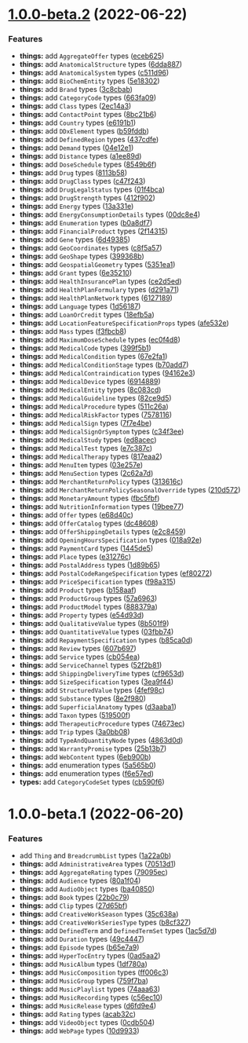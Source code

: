 # [1.0.0-beta.2](https://github.com/TomokiMiyauci/schema.org-types/compare/1.0.0-beta.1...1.0.0-beta.2) (2022-06-22)


### Features

* **things:** add `AggregateOffer` types ([eceb625](https://github.com/TomokiMiyauci/schema.org-types/commit/eceb62597a1835f1fec704978fde9572307fc8a3))
* **things:** add `AnatomicalStructure` types ([6dda887](https://github.com/TomokiMiyauci/schema.org-types/commit/6dda88769816680f4f1d5cb9a58e94717ba272af))
* **things:** add `AnatomicalSystem` types ([c511d96](https://github.com/TomokiMiyauci/schema.org-types/commit/c511d962c619262fab9a13186d22f6170a6258dc))
* **things:** add `BioChemEntity` types ([5e18302](https://github.com/TomokiMiyauci/schema.org-types/commit/5e183020ecb5362fddcec05b0db9343286f26242))
* **things:** add `Brand` types ([3c8cbab](https://github.com/TomokiMiyauci/schema.org-types/commit/3c8cbabc52a6226f0fb902d40d53595e978d8d80))
* **things:** add `CategoryCode` types ([663fa09](https://github.com/TomokiMiyauci/schema.org-types/commit/663fa091f5fbc8da857144cd701b06549274f4f2))
* **things:** add `Class` types ([2ec14a3](https://github.com/TomokiMiyauci/schema.org-types/commit/2ec14a3ed922eba608910c3a0ab97763bae3dc94))
* **things:** add `ContactPoint` types ([8bc21b6](https://github.com/TomokiMiyauci/schema.org-types/commit/8bc21b6a40969714327d17a18f6f94fd89c41063))
* **things:** add `Country` types ([e6191b1](https://github.com/TomokiMiyauci/schema.org-types/commit/e6191b1310d8b716f9a3c22ca8cbbd44bdfca900))
* **things:** add `DDxElement` types ([b59fddb](https://github.com/TomokiMiyauci/schema.org-types/commit/b59fddbd16fee66f333026d310e253475c922a81))
* **things:** add `DefinedRegion` types ([437cdfe](https://github.com/TomokiMiyauci/schema.org-types/commit/437cdfe03424edde9bc2186715c5cd9d407bc0f9))
* **things:** add `Demand` types ([04e12e1](https://github.com/TomokiMiyauci/schema.org-types/commit/04e12e16a323309ab7670d55c543ad2748e09b28))
* **things:** add `Distance` types ([a1ee89d](https://github.com/TomokiMiyauci/schema.org-types/commit/a1ee89d722e37f97b3b325c94245d0370cb85c50))
* **things:** add `DoseSchedule` types ([8549b6f](https://github.com/TomokiMiyauci/schema.org-types/commit/8549b6f31c47934591e9a6b15dff6853b779b40e))
* **things:** add `Drug` types ([8113b58](https://github.com/TomokiMiyauci/schema.org-types/commit/8113b58ffe476026105a0a4e2aca5335a7529163))
* **things:** add `DrugClass` types ([c47f243](https://github.com/TomokiMiyauci/schema.org-types/commit/c47f2431b9811dd81f5dc319cfeedb63f34de21b))
* **things:** add `DrugLegalStatus` types ([01f4bca](https://github.com/TomokiMiyauci/schema.org-types/commit/01f4bca07cb398b8f7bf1f55a9db2b4ba0622fdf))
* **things:** add `DrugStrength` types ([412f902](https://github.com/TomokiMiyauci/schema.org-types/commit/412f9027d7cb62041aad76e613bb523702003959))
* **things:** add `Energy` types ([13a331e](https://github.com/TomokiMiyauci/schema.org-types/commit/13a331e23fdc52f8769817a28c382136fc11f63e))
* **things:** add `EnergyConsumptionDetails` types ([00dc8e4](https://github.com/TomokiMiyauci/schema.org-types/commit/00dc8e4618025b845fd2d200391721a2d434e220))
* **things:** add `Enumeration` types ([b0a8df7](https://github.com/TomokiMiyauci/schema.org-types/commit/b0a8df7a9f5cac2c2dc103d7cd316605d80970a7))
* **things:** add `FinancialProduct` types ([2f14315](https://github.com/TomokiMiyauci/schema.org-types/commit/2f143154bcff79fbfc86ee927ca7d386a99a2d73))
* **things:** add `Gene` types ([6d49385](https://github.com/TomokiMiyauci/schema.org-types/commit/6d493853cf16bff489eecf84789ac75675364979))
* **things:** add `GeoCoordinates` types ([c8f5a57](https://github.com/TomokiMiyauci/schema.org-types/commit/c8f5a5783342d79dcc2ef367b2b4a60b663538dc))
* **things:** add `GeoShape` types ([399368b](https://github.com/TomokiMiyauci/schema.org-types/commit/399368b884706dbfa6b92adad860d00fed4b5d8b))
* **things:** add `GeospatialGeometry` types ([5351ea1](https://github.com/TomokiMiyauci/schema.org-types/commit/5351ea170396e6aa413d6a442e2971cfc93c1197))
* **things:** add `Grant` types ([6e35210](https://github.com/TomokiMiyauci/schema.org-types/commit/6e352108ea9968b3849bbe63c8d821a4f30bbd5a))
* **things:** add `HealthInsurancePlan` types ([ce2d5ed](https://github.com/TomokiMiyauci/schema.org-types/commit/ce2d5ed77645fe827868166ce09a093cb76482c9))
* **things:** add `HealthPlanFormulary` types ([d291a71](https://github.com/TomokiMiyauci/schema.org-types/commit/d291a710bf7c251b08d0c03a17033322ecee2a8d))
* **things:** add `HealthPlanNetwork` types ([6127189](https://github.com/TomokiMiyauci/schema.org-types/commit/61271899d8ad130bd19d3bb8b6c88090ffaffab6))
* **things:** add `Language` types ([1d56187](https://github.com/TomokiMiyauci/schema.org-types/commit/1d5618779584a5cf92cbcfd7facb72f6598770df))
* **things:** add `LoanOrCredit` types ([18efb5a](https://github.com/TomokiMiyauci/schema.org-types/commit/18efb5a8848f8e4df8a79610adf8bae04d525b41))
* **things:** add `LocationFeatureSpecificationProps` types ([afe532e](https://github.com/TomokiMiyauci/schema.org-types/commit/afe532ec2c0d507290848842c3c2f8f0ae7ac2cb))
* **things:** add `Mass` types ([f3fbcb8](https://github.com/TomokiMiyauci/schema.org-types/commit/f3fbcb817fa646a683a593c96e919074fe1b73d1))
* **things:** add `MaximumDoseSchedule` types ([ec0f4d8](https://github.com/TomokiMiyauci/schema.org-types/commit/ec0f4d858f24a0feac18d3bef834da9a72df4b83))
* **things:** add `MedicalCode` types ([399f5b1](https://github.com/TomokiMiyauci/schema.org-types/commit/399f5b1c5302fa088b87eebced7bcab863bebdb9))
* **things:** add `MedicalCondition` types ([67e2fa1](https://github.com/TomokiMiyauci/schema.org-types/commit/67e2fa1b57f182abc01ab9d7ead8cd23b173d9b4))
* **things:** add `MedicalConditionStage` types ([b70add7](https://github.com/TomokiMiyauci/schema.org-types/commit/b70add7379f59e58758d190fdc6a40441b8180f7))
* **things:** add `MedicalContraindication` types ([94162e3](https://github.com/TomokiMiyauci/schema.org-types/commit/94162e35b6759400a282a9e854d0ffc5eaa77413))
* **things:** add `MedicalDevice` types ([6914889](https://github.com/TomokiMiyauci/schema.org-types/commit/6914889ac45f4486d7dda56c2595cb538dfe9b5b))
* **things:** add `MedicalEntity` types ([8c083cd](https://github.com/TomokiMiyauci/schema.org-types/commit/8c083cdadd976477248e27e8b8a840ce3a3135d2))
* **things:** add `MedicalGuideline` types ([82ce9d5](https://github.com/TomokiMiyauci/schema.org-types/commit/82ce9d5946ea65402f8b881fad68355862107abf))
* **things:** add `MedicalProcedure` types ([511c26a](https://github.com/TomokiMiyauci/schema.org-types/commit/511c26ad685a11392a8ee0404c6217f9b0dfbc51))
* **things:** add `MedicalRiskFactor` types ([7578116](https://github.com/TomokiMiyauci/schema.org-types/commit/75781165e46d50a01dfc47d350fc7fb19eb9a751))
* **things:** add `MedicalSign` types ([7f7e4be](https://github.com/TomokiMiyauci/schema.org-types/commit/7f7e4be894ce1fe13844f97b975dfa81e1dbc740))
* **things:** add `MedicalSignOrSymptom` types ([c34f3ee](https://github.com/TomokiMiyauci/schema.org-types/commit/c34f3ee5a445292eeeb61b175a6990387666a0bb))
* **things:** add `MedicalStudy` types ([ed8acec](https://github.com/TomokiMiyauci/schema.org-types/commit/ed8acece78379272ad7ba52bfe3bb4555ced845f))
* **things:** add `MedicalTest` types ([e7c387c](https://github.com/TomokiMiyauci/schema.org-types/commit/e7c387ca35af64c423d216c86118afb2b82728c9))
* **things:** add `MedicalTherapy` types ([817eaa2](https://github.com/TomokiMiyauci/schema.org-types/commit/817eaa270ccc42f922681d392c4c8de34ae767c2))
* **things:** add `MenuItem` types ([03e257e](https://github.com/TomokiMiyauci/schema.org-types/commit/03e257efd950a607cd5571153d68fa78d3778ab9))
* **things:** add `MenuSection` types ([2c62a7d](https://github.com/TomokiMiyauci/schema.org-types/commit/2c62a7d1a4fbb2e7ec2735188bd967c72a3417ad))
* **things:** add `MerchantReturnPolicy` types ([313616c](https://github.com/TomokiMiyauci/schema.org-types/commit/313616c4941cf99c5f1c8eee78bd973e068db72b))
* **things:** add `MerchantReturnPolicySeasonalOverride` types ([210d572](https://github.com/TomokiMiyauci/schema.org-types/commit/210d5725ea98ba81a1d1a3ab35b3752aa220d93e))
* **things:** add `MonetaryAmount` types ([fbc5fbf](https://github.com/TomokiMiyauci/schema.org-types/commit/fbc5fbfebe76a7a2703e60179bc3c2bfefd04181))
* **things:** add `NutritionInformation` types ([19bee77](https://github.com/TomokiMiyauci/schema.org-types/commit/19bee77762dfee8a5e5311e280d6d738fd3e5e81))
* **things:** add `Offer` types ([e68d40c](https://github.com/TomokiMiyauci/schema.org-types/commit/e68d40c04dc6f716dd2bf8157013203ae308f08f))
* **things:** add `OfferCatalog` types ([dc48608](https://github.com/TomokiMiyauci/schema.org-types/commit/dc486085cd765b0a50557019295be9e653678dcd))
* **things:** add `OfferShippingDetails` types ([e2c8459](https://github.com/TomokiMiyauci/schema.org-types/commit/e2c8459df4309a25ef83035a4d903ab1a5e0db35))
* **things:** add `OpeningHoursSpecification` types ([018a92e](https://github.com/TomokiMiyauci/schema.org-types/commit/018a92ed1f7d9e6eea6960813799593ea6190bdd))
* **things:** add `PaymentCard` types ([1445de5](https://github.com/TomokiMiyauci/schema.org-types/commit/1445de5b52cc91ba2c4264c5d634ceadafbe5d90))
* **things:** add `Place` types ([e31276c](https://github.com/TomokiMiyauci/schema.org-types/commit/e31276c1384bb8de61c9dca3faf11bd25815465e))
* **things:** add `PostalAddress` types ([1d89b65](https://github.com/TomokiMiyauci/schema.org-types/commit/1d89b65c9a92705ebbf130f74a9775cbdd8e0bbf))
* **things:** add `PostalCodeRangeSpecification` types ([ef80272](https://github.com/TomokiMiyauci/schema.org-types/commit/ef80272162fe29a9171cf3ad4e7a052b198c0584))
* **things:** add `PriceSpecification` types ([f98a315](https://github.com/TomokiMiyauci/schema.org-types/commit/f98a315ca45c06aea93a144b1508ac3a8ae03d50))
* **things:** add `Product` types ([b158aaf](https://github.com/TomokiMiyauci/schema.org-types/commit/b158aaf9c46e0c93cb1beddb18ec5b511d6fd36c))
* **things:** add `ProductGroup` types ([57a6963](https://github.com/TomokiMiyauci/schema.org-types/commit/57a6963ef839a0df5e8eb4d3eae30e08c8d88268))
* **things:** add `ProductModel` types ([888379a](https://github.com/TomokiMiyauci/schema.org-types/commit/888379af495036f66a5922176237ee02ddc6a71e))
* **things:** add `Property` types ([e54d93d](https://github.com/TomokiMiyauci/schema.org-types/commit/e54d93dae8cd9bb99b0d207cd91b6fa49c60ba8d))
* **things:** add `QualitativeValue` types ([8b501f9](https://github.com/TomokiMiyauci/schema.org-types/commit/8b501f9cff6880a9f81e2415530993b1675b0fdc))
* **things:** add `QuantitativeValue` types ([03fbb74](https://github.com/TomokiMiyauci/schema.org-types/commit/03fbb7479beb962fabe41e6cd4d8f335af398805))
* **things:** add `RepaymentSpecification` types ([b85ca0d](https://github.com/TomokiMiyauci/schema.org-types/commit/b85ca0def3d6765b52f473b0d26023053b430311))
* **things:** add `Review` types ([607b697](https://github.com/TomokiMiyauci/schema.org-types/commit/607b697c303e39a3a6db0e23bfb1a02e011f7014))
* **things:** add `Service` types ([cb054ea](https://github.com/TomokiMiyauci/schema.org-types/commit/cb054eac5324463c7d58e51e475e169bfef13e3c))
* **things:** add `ServiceChannel` types ([52f2b81](https://github.com/TomokiMiyauci/schema.org-types/commit/52f2b818039a3a564b170bb23473acfd53af3e95))
* **things:** add `ShippingDeliveryTime` types ([cf9653d](https://github.com/TomokiMiyauci/schema.org-types/commit/cf9653dd5a96a1b250ec6baeaf42a52b2c518e9b))
* **things:** add `SizeSpecification` types ([3ea9f44](https://github.com/TomokiMiyauci/schema.org-types/commit/3ea9f44b7726877cea6d53fae45d3f48053ae03f))
* **things:** add `StructuredValue` types ([4fef98c](https://github.com/TomokiMiyauci/schema.org-types/commit/4fef98c8539ecfa85ea0eea6eefe7396e23f2785))
* **things:** add `Substance` types ([8e2f980](https://github.com/TomokiMiyauci/schema.org-types/commit/8e2f98071338d114a652148f7c411028dafc17e1))
* **things:** add `SuperficialAnatomy` types ([d3aaba1](https://github.com/TomokiMiyauci/schema.org-types/commit/d3aaba1d3496f091473842ab67711a87f965ac79))
* **things:** add `Taxon` types ([519500f](https://github.com/TomokiMiyauci/schema.org-types/commit/519500f5f33f570c8a691351865838efe58fb685))
* **things:** add `TherapeuticProcedure` types ([74673ec](https://github.com/TomokiMiyauci/schema.org-types/commit/74673ec656660c6c9f2f17715e0ae0267cf85453))
* **things:** add `Trip` types ([3a0bb08](https://github.com/TomokiMiyauci/schema.org-types/commit/3a0bb0809af3813d1ce48336519557fc8fc4e175))
* **things:** add `TypeAndQuantityNode` types ([4863d0d](https://github.com/TomokiMiyauci/schema.org-types/commit/4863d0dc73cd8ee0cd5d87f3cab09a3c3ea74187))
* **things:** add `WarrantyPromise` types ([25b13b7](https://github.com/TomokiMiyauci/schema.org-types/commit/25b13b71b8a33bffcf5f19413905f908ca36ede9))
* **things:** add `WebContent` types ([6eb900b](https://github.com/TomokiMiyauci/schema.org-types/commit/6eb900b3f31858e73188956de27a956479e464cd))
* **things:** add enumeration types ([5a565b0](https://github.com/TomokiMiyauci/schema.org-types/commit/5a565b032ef0c02b875d17666f3b7a8931f911fd))
* **things:** add enumeration types ([f6e57ed](https://github.com/TomokiMiyauci/schema.org-types/commit/f6e57ed4d1368d2f368a7047cfbc01fdd019d8db))
* **types:** add `CategoryCodeSet` types ([cb590f6](https://github.com/TomokiMiyauci/schema.org-types/commit/cb590f67fc181f848499fcb437439ece45860e8e))

# 1.0.0-beta.1 (2022-06-20)


### Features

* add `Thing` and `BreadcrumbList` types ([1a22a0b](https://github.com/TomokiMiyauci/schema.org-types/commit/1a22a0b36fbe50e13c515d1fc7f1dba4278742cd))
* **things:** add `AdministrativeArea` types ([70513d1](https://github.com/TomokiMiyauci/schema.org-types/commit/70513d1420bc7be09bcf4bf8ad3c1c198738d4c4))
* **things:** add `AggregateRating` types ([79095ec](https://github.com/TomokiMiyauci/schema.org-types/commit/79095eca2a38b86f2fc65227df4ac5b94fb35361))
* **things:** add `Audience` types ([80a1f04](https://github.com/TomokiMiyauci/schema.org-types/commit/80a1f046cba2000ff9f113ee274c5d7a5d110829))
* **things:** add `AudioObject` types ([ba40850](https://github.com/TomokiMiyauci/schema.org-types/commit/ba40850bcc8110946a6142a9d36e59e05edbf658))
* **things:** add `Book` types ([22b0c79](https://github.com/TomokiMiyauci/schema.org-types/commit/22b0c793b288849c58aedc38692bf984c5d17d66))
* **things:** add `Clip` types ([27d65bf](https://github.com/TomokiMiyauci/schema.org-types/commit/27d65bfdf74844257642bf66a74ac0fe0b494544))
* **things:** add `CreativeWorkSeason` types ([35c638a](https://github.com/TomokiMiyauci/schema.org-types/commit/35c638a6db8c03a3363a9e50dfe700d0d653d10f))
* **things:** add `CreativeWorkSeriesType` types ([b8cf327](https://github.com/TomokiMiyauci/schema.org-types/commit/b8cf32704aa7d52f4776d5509625548d85bfda2f))
* **things:** add `DefinedTerm` and `DefinedTermSet` types ([1ac5d7d](https://github.com/TomokiMiyauci/schema.org-types/commit/1ac5d7d5cddb11385486dc314a029a71aff73ac2))
* **things:** add `Duration` types ([49c4447](https://github.com/TomokiMiyauci/schema.org-types/commit/49c4447931b78f2c19f2cd5f37731fed0f4b0a23))
* **things:** add `Episode` types ([b65e7a9](https://github.com/TomokiMiyauci/schema.org-types/commit/b65e7a9d08ef33c1291ec91735d3091bbf58cbfa))
* **things:** add `HyperTocEntry` types ([0ad5aa2](https://github.com/TomokiMiyauci/schema.org-types/commit/0ad5aa235d628becce4212d4348ecea8ce918ec1))
* **things:** add `MusicAlbum` types ([1df780a](https://github.com/TomokiMiyauci/schema.org-types/commit/1df780a9900cc216503de01ffb58fa51cd3e3a53))
* **things:** add `MusicComposition` types ([ff006c3](https://github.com/TomokiMiyauci/schema.org-types/commit/ff006c3b3a3496134416e22d37bfb0f830dd74f0))
* **things:** add `MusicGroup` types ([759f7ba](https://github.com/TomokiMiyauci/schema.org-types/commit/759f7ba7022845567f157d6525b189c3cc3abefa))
* **things:** add `MusicPlaylist` types ([74aaa63](https://github.com/TomokiMiyauci/schema.org-types/commit/74aaa6336eb18e54c27ff06cbcb3f0260ac29da9))
* **things:** add `MusicRecording` types ([c56ec10](https://github.com/TomokiMiyauci/schema.org-types/commit/c56ec107b987d5a2098a0f88c3f554f62a68a8d8))
* **things:** add `MusicRelease` types ([d6fd9e4](https://github.com/TomokiMiyauci/schema.org-types/commit/d6fd9e496a1f9d5dc361c5e20e223510ab3a3957))
* **things:** add `Rating` types ([acab32c](https://github.com/TomokiMiyauci/schema.org-types/commit/acab32cee8413de76479534487d5ea131eaa0c8a))
* **things:** add `VideoObject` types ([0cdb504](https://github.com/TomokiMiyauci/schema.org-types/commit/0cdb5043d585ac6291fb8ae52d18ba9d3ece84cf))
* **things:** add `WebPage` types ([10d9933](https://github.com/TomokiMiyauci/schema.org-types/commit/10d993310b87842090f643c7e9b994a5fc1a6ff8))
